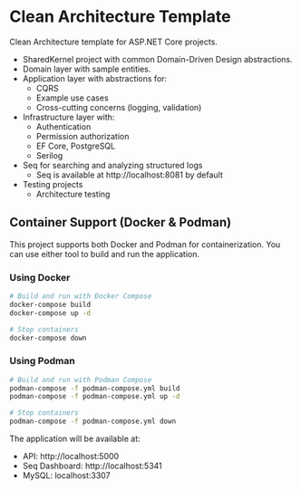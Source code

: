 # Clean Architecture Template

  Clean Architecture template for ASP.NET Core projects.

- SharedKernel project with common Domain-Driven Design abstractions.
- Domain layer with sample entities.
- Application layer with abstractions for:
  - CQRS
  - Example use cases
  - Cross-cutting concerns (logging, validation)
- Infrastructure layer with:
  - Authentication
  - Permission authorization
  - EF Core, PostgreSQL
  - Serilog
- Seq for searching and analyzing structured logs
  - Seq is available at http://localhost:8081 by default
- Testing projects
  - Architecture testing

## Container Support (Docker & Podman)

This project supports both Docker and Podman for containerization. You can use either tool to build and run the application.

### Using Docker

```bash
# Build and run with Docker Compose
docker-compose build
docker-compose up -d

# Stop containers
docker-compose down
```
### Using Podman

```bash
# Build and run with Podman Compose
podman-compose -f podman-compose.yml build
podman-compose -f podman-compose.yml up -d

# Stop containers
podman-compose -f podman-compose.yml down
```
The application will be available at:
- API: http://localhost:5000
- Seq Dashboard: http://localhost:5341
- MySQL: localhost:3307

<!-- 
I'm open to hearing your feedback about the template and what you'd like to see in future iterations.

If you're ready to learn more, check out [**Pragmatic Clean Architecture**](https://www.milanjovanovic.tech/pragmatic-clean-architecture?utm_source=ca-template):

- Domain-Driven Design
- Role-based authorization
- Permission-based authorization
- Distributed caching with Redis
- OpenTelemetry
- Outbox pattern
- API Versioning
- Unit testing
- Functional testing
- Integration testing

Stay awesome! -->
